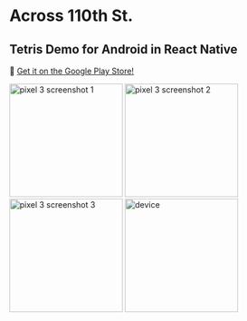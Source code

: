 # Across 110th St.

## Tetris Demo for Android in React Native

 📲 [Get it on the Google Play Store!](https://play.google.com/store/apps/details?id=com.a110tetris)

<img src="https://user-images.githubusercontent.com/41239783/96391478-cf87b780-1186-11eb-89cb-771af9d98015.png" alt="pixel 3 screenshot 1" width="200px">
<img src="https://user-images.githubusercontent.com/41239783/96391504-f0e8a380-1186-11eb-8031-b640438e5dce.png" alt="pixel 3 screenshot 2" width="200px">
<img src="https://user-images.githubusercontent.com/41239783/96391491-de6e6a00-1186-11eb-9b8a-0f59fccc86ed.png" alt="pixel 3 screenshot 3" width="200px">
<img src="https://user-images.githubusercontent.com/41239783/96448163-fb378b80-11e0-11eb-9b00-3c08d7c5347e.png" alt="device" width="200px">
